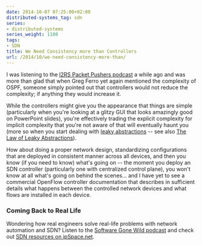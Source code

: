 ```yaml
---
date: 2014-10-07 07:25:00+02:00
distributed-systems_tag: sdn
series:
- distributed-systems
series_weight: 1100
tags:
- SDN
title: We Need Consistency more than Controllers
url: /2014/10/we-need-consistency-more-than/
---
```

I was listening to the [I2RS Packet Pushers podcast](http://packetpushers.net/show-181-intro-to-i2rs-with-joel-halpern-russ-white/) a while ago and was more than glad that when Greg Ferro yet again mentioned the complexity of OSPF, someone simply pointed out that controllers would not reduce the complexity; if anything they would increase it.
<!--more-->
While the controllers might give you the appearance that things are simple (particularly when you're looking at a glitzy GUI that looks amazingly good on PowerPoint slides), you're effectively trading the explicit complexity for implicit complexity that you're not aware of that will eventually haunt you (more so when you start dealing with [leaky abstractions](http://en.wikipedia.org/wiki/Leaky_abstraction) -- see also [The Law of Leaky Abstractions](http://www.joelonsoftware.com/articles/LeakyAbstractions.html)).

How about doing a proper network design, standardizing configurations that are deployed in consistent manner across all devices, and then you know (if you need to know) what's going on -- the moment you deploy an SDN controller (particularly one with centralized control plane), you won't know at all what's going on behind the scenes... and I have yet to see a commercial OpenFlow controller documentation that describes in sufficient details what happens between the controlled network devices and what flows are installed in each device.

### Coming Back to Real Life

Wondering how real engineers solve real-life problems with network automation and SDN? Listen to the [Software Gone Wild podcast](http://www.ipspace.net/Podcast/Software_Gone_Wild) and check out [SDN resources on ipSpace.net](http://ipSpace.net/SDN).

